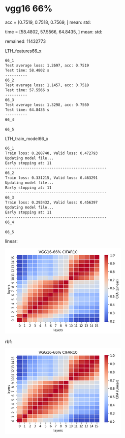 # vgg16 66%
acc = [0.7519, 0.7518, 0.7569, ] mean: std:

time = [58.4802, 57.5566, 64.8435, ] mean: std:

remained: 11432773

LTH_features66_x
```
66_1
Test average loss: 1.2697, acc: 0.7519
Test time: 58.4802 s
----------
66_2
Test average loss: 1.1457, acc: 0.7518
Test time: 57.5566 s
----------
66_3
Test average loss: 1.3298, acc: 0.7569
Test time: 64.8435 s
----------
66_4

66_5

```

LTH_train_model66_x
```
66_1
Train loss: 0.288740, Valid loss: 0.472793
Updating model file...
Early stopping at: 11
----------------------------------------------
66_2
Train loss: 0.331215, Valid loss: 0.463291
Updating model file...
Early stopping at: 11
----------------------------------------------
66_3
Train loss: 0.293432, Valid loss: 0.456397
Updating model file...
Early stopping at: 11
----------------------------------------------
66_4

66_5

```

linear:

![lth66linear](lth66linear.png)

rbf:

![lth66linear](lth66linear.png)
